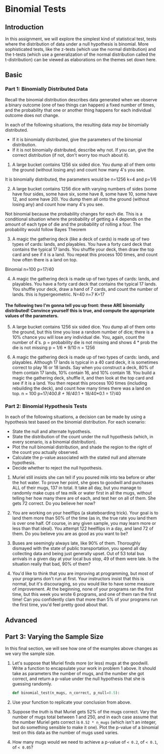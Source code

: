 # Binomial Tests

## Introduction

In this assignment, we will explore the simplest kind of statistical test, tests where the distribution of data under a null hypothesis is binomial.  More sophisticated tests, like the z-tests (which use the normal distribution) and the t-tests (which use a generalization of the normal distribution called the t-distribution) can be viewed as elaborations on the themes set down here.

## Basic

### Part 1: Binomially Distributed Data

Recall the binomial distribution describes data generated when we observe a binary outcome (one of two things can happen) a fixed number of times, and the probability that one or another thing happens for each individual outcome does not change.

In each of the following situations, the resulting data *may be* binomially distributed.

  - If it is binomially distributed, give the parameters of the binomial distribution.
  - If it is not binomially distributed, describe why not.  If you can, give the correct distribution (if not, don't worry too much about it).

1. A large bucket contains 1256 six sided dice.  You dump all of them onto the ground (without losing any) and count how many 4's you see.

It is binomially distributed, the parameters would be n=1256 k=4 and p=1/6

2. A large bucket contains 1256 dice with varying numbers of sides (some have four sides, some have six, some have 8, some have 10, some have 12, and some have 20).  You dump them all onto the ground (without losing any) and count how many 4's you see.

Not binomial because the probability changes for each die.  This is a conditional situation where the probability of getting a 4 depends on the amount of each type of die and the probability of rolling a four.  The probability would follow Bayes Theorem

3.  A magic the gathering deck (like a deck of cards) is made up of two types of cards: lands, and playables.  You have a forty card deck that contains the typical 17 lands.  You shuffle your deck, then draw the top card and see if it is a land.  You repeat this process 100 times, and count how often there is a land on top.

Binomial n=100 p=17/40 

4.  A magic the gathering deck is made up of two types of cards: lands, and playables.  You have a forty card deck that contains the typical 17 lands.  You shuffle your deck, draw a hand of 7 cards, and count the number of lands.
this is hypergeometric.  N=40 n=7 K=17

#### The following two I'm gonna tell you up front: these ARE binomially distributed!  Convince yourself this is true, and compute the appropriate values of the parameters.

5. A large bucket contains 1256 six sided dice.  You dump all of them onto the ground, but this time you lose a random number of dice; there is a 10% chance you will lose any individual die.  You, again, count the number of 4's. 
p = probability die is not missing and shows 4 * prob the die is not missing
p = 1/6 * 9/10
n = 1256


6.  A magic the gathering deck is made up of two types of cards: lands, and playables.  Although 17 lands is typical in a 40 card deck, it is sometimes correct to play 16 or 18 lands.  Say when you construct a deck, 80% of them contain 17 lands, 10% contain 16, and 10% contain 18.  You build a magic the gathering deck, shuffle it, and then look at the top card and see if it is a land.  You then repeat this process 100 times (including rebuilding the deck), and count how many times there was a land on top.
n = 100 p=17/40*0.8 + 16/40*.1 + 18/40*0.1 = 17/40

### Part 2: Binomial Hypothesis Tests

In each of the following situations, a decision can be made by using a hypothesis test based on the binomial distribution.  For each scenario:

  - State the null and alternate hypothesis.
  - State the distribution of the count under the null hypothesis (which, in every scenario, is a binomial distribution).
  - Plot the null binomial distribution, and shade the region to the right of the count you actually observed.
  - Calculate the p-value associated with the stated null and alternate hypothesis.
  - Decide whether to reject the null hypothesis.

1. Muriel still insists she can tell if you poured milk into tea before or after the hot water.  To prove her point, she goes to goodwill and purchases ALL of their mugs, 137 in total.  It take all day, but you manage to randomly make cups of tea milk or water first in all the mugs, without telling her how many there are of each, and test her on all of them.  She gets 72 correct.  Do you believe her now?



2. You are working on your heelflips (a skateboarding trick).  Your goal is to land them more than 50% of the time (as in, the true rate you land them is over one half.  Of course, in any given sample, you may learn more or less than that ideal).   You attempt 122 heelflips in a day, and land 72 of them.  Do you believe you are as good as you want to be?



3. Buses are seemingly always late, like 90% of them.  Thoroughly dismayed with the state of public transportation, you spend all day collecting data and being just generally upset.  Out of 53 total bus arrivals in a given day at your local bus stop, 49 of them were late.  Is the situation really that bad, 90% of them?

4. You'd like to think that you are improving at programming, but most of your programs don't run at first.  Your instructors insist that this is normal, but it's discouraging, so you would like to have some measure of improvement.  At the beginning, none of your programs ran the first time, but this week you wrote 6 programs, and one of them ran the first time!  Can you confidently clam that more than 5% of your programs run the first time, you'd feel pretty good about that.

## Advanced

## Part 3: Varying the Sample Size

In this final section, we will see how one of the examples above changes as we vary the sample size.

1. Let's suppose that Muriel finds more (or less) mugs at the goodwill.  Write a function to encapsulate your work in problem 1 above.  It should take as parameters the number of mugs, and the number she got correct, and return a p-value under the null hypothesis that she is guessing randomly.

    ```python
    def binomial_test(n_mugs, n_correct, p_null=0.5):
    ```

2. Use your function to replicate your conclusion from above.

3. Suppose the *truth* is that Muriel gets 52% of the mugs correct.  Vary the number of mugs total between 1 and 250, and in each case assume that the number Muriel gets correct is `0.52 * n_mugs` (which isn't an integer, but do something sensible to make it one).  Plot the p-value of a binomial test on this data as the number of mugs used varies.

4. How many mugs would we need to achieve a p-value of `< 0.2`, of `< 0.1`, of `< 0.05`?
